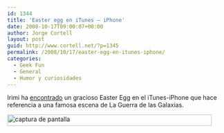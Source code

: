 ```yaml
---
id: 1344
title: 'Easter egg en iTunes – iPhone'
date: 2008-10-17T09:00:07+00:00
author: Jorge Cortell
layout: post
guid: http://www.cortell.net/?p=1345
permalink: /2008/10/17/easter-egg-en-itunes-iphone/
categories:
  - Geek Fun
  - General
  - Humor y curiosidades
---
```

Irimi ha <a title="post" href="http://elmelondeirimi.blogspot.com/2008/10/apple-iphone-y-star-wars.html" target="_blank">encontrado</a> un gracioso Easter Egg en el iTunes-iPhone que hace referencia a una famosa escena de La Guerra de las Galaxias.

<img src="http://3.bp.blogspot.com/_WI6yz-S2m58/SPc3LkWnVuI/AAAAAAAAADc/S2cOt-BcnFQ/s1600/Itunes-Starwars.png" alt="captura de pantalla" width="473" height="26" />